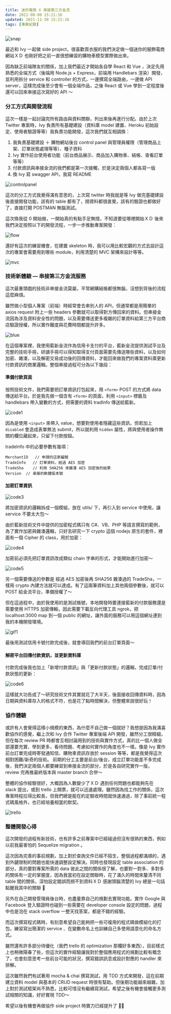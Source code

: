 ```yaml
---
title: 迷你電商 X 串接第三方金流
date: 2021-08-08 15:21:16
updated: 2021-11-30 15:21:16
tags: [專案紀錄]
---
```


![snap](https://miro.medium.com/max/1400/1*TlnCs3yBs8ceGGV7Ufn1Qg.png)

最近和 Ivy 一起做 side project，很喜歡買衣服的我們決定做一個迷你的服飾電商網站ＸＤ 也剛好把之前一直很想練習的購物車模型實際做出來。  
<!-- more -->

因為缺乏前端隊友的關係，加上我們最近才開始各自學 React 和 Vue ，決定先用熟悉的全端方式（後端用 Node.js + Express，前端用 Handlebars 渲染）開發，並利用拆分 service 和 controller 的方式，一邊撰寫全端路由，一邊做 API server，這樣完成後至少會有一個全端作品，之後 React 或 Vue 學到一定程度後還可以回來串接這次寫好的 API ～  
### 分工方式與開發流程  
這次一樣是一起討論完所有路由與資料關聯，列出來後再進行分配。由於上次 Twitter 專案時，Ivy 負責所有基礎建設（資料庫 model 建置、Heroku 初始設定、使用者驗證等等）我負責功能開發，這次我們就互相調換：  
  
1. 我負責基礎建設 ＋ 購物網站後台 control panel 與管理員權限（管理商品上架、訂單狀態處理等等）、種子資料
2. Ivy 實作前台使用者功能（前台商品展示、商品加入購物車、結帳、查看訂單等等）
3. 付款資訊與串接金流的我們都是第一次接觸，於是決定兩個人都各寫一版
4. 換 Ivy 寫 swagger API，我寫 README  
  
![controlpanel](https://miro.medium.com/max/1400/1*Eo13xtADYVsPBGb2Ln1lGQ.png)
  
這次的分工方式我覺得滿有意思的，上次寫 twitter 時我就是等 Ivy 做完基礎建設後直接開發功能，該有的 table 都有了，撈資料都很直覺，該有的驗證也都做好了，直接打開 POSTMAN 無腦測試。  

這次換我從 0 開始做，一開始真的有點手足無措，不知道要從哪裡開始ＸＤ 後來我們決定按照以下的開發流程，一步一步推動專案開發：  

![flow](https://miro.medium.com/max/1400/0*y9wgSx77iwoVxTHr.png)

還好有這次的練習機會，在建置 skeleton 時，我可以用比較宏觀的方式去設計這次的專案會需要用到哪些 module，利用清楚的 MVC 架構來設計等等。    

![mvc](https://miro.medium.com/max/784/1*9wLIhnBAy0SaFmRaOFm9Hg.png)

### 技術新體驗 — 串接第三方金流服務  
這次最重頭戲的技術非串接金流莫屬，平常網購結帳都很無腦，沒想到背後的流程這麼麻煩。  

雖然做小型個人專案（前端）時經常會去串別人的 API，但通常都是用簡單的 axios request 附上一些 headers 參數就可以取得對方傳回來的資料。但串接金流因為涉及資料安全性的問題，以及需要傳送更多複雜的訂單資料給第三方平台商店驗證授權，所以實作難度與花費時間都提升許多。  
  
![blue](https://miro.medium.com/max/1400/1*ffpwlfJzAEeAU6Rl37sAsQ.png)

在這個專案裡，我使用藍新金流作為信用卡支付的平台，藍新金流提供測試平台及完整的技術手冊，研讀手冊可以得知取得支付頁面需要先傳送哪些資料，以及如何加密、雜湊，以及解密交易成功後的回傳資料，才能回來做我們的專案資料庫更新付款資訊的商業邏輯。整個串接過程可分為以下幾段：  

  
#### 準備付款頁面
按照技術文件，我們需要把訂單資訊打包起來，用 `<form>` POST 的方式將 data 傳送給平台。於是我先做一個含有 `<form>` 的頁面，利用 `<input>` 標籤及 handlebars 帶入變數的方式，把需要的資料 tradInfo 傳送給藍新。   

![code1](https://miro.medium.com/max/1400/1*nCBq9_FLj8rUY4DckJ2fCA.png)

因為是使用 `<input>` 來帶入 value，想要對使用者隱藏這些資訊，但若加上 `disabled` 會造成表單無法 submit，所以就利用 `hidden` 屬性，將與使用者操作無關的欄位藏起來，只留下付款按鈕。  
  
tradeInfo 中的必要參數有幾項：  

```
MerchantID   // 申請的店家編號
TradeInfo   // 訂單資料，經過 AES 加密
TradeSha    // 利用 SHA256 來雜湊 AES 加密後的結果
Version  // 串接的軟體版本號
```

#### 加密訂單資訊
![code3](https://miro.medium.com/max/1400/1*VyWxxfDpDOewrOepLZiDig.png)

將加密資訊的邏輯拆成一個模組，放在 utils/ 下，再引入到 service 中使用，讓 service 不要太大包～  

由於藍新技術文件中提供的加密程式碼只有 C#、VB、PHP 等語言撰寫的範例，為了實作加密與雜湊邏輯，只好去研究一下 crypto 這個 nodejs 原生的套件，裡面有一個 Cipher 的 class，用於加密：   

![code4](https://miro.medium.com/max/1400/1*HYiq0R3QbOQBZlXDmT4y_Q.png)

加密前必須先把訂單資訊改成類似 chain 字串的形式，才能開始進行加密～  

![code5](https://miro.medium.com/max/1400/1*5oA5ArddPB-ZsH8C5Wqh-g.png)

另一個需要傳送的參數是 經過 AES 加密後再 SHA256 雜湊過的 TradeSha，一樣用 crypto 內建方法就可以達成。有了這兩筆資料加上其他兩個參數後，就可以 POST 給金流平台，準備授權了～  

但在這過程中，由於我使用的是測試帳號，本地開發時要連接藍新的付款服務還是需要使用 HTTPS 加密傳輸，因此需要下載反向代理工具 ngrok，把 localhost:3000 map 到一個 public 的網址，讓外面的服務可以用這個網址連到我的本機開發環境。   

![gif1](https://miro.medium.com/max/1400/1*LPuPhLEFZr1RIO25GZTm_g.gif)

最後用測試信用卡號付款完成後，就會導回我們的前台訂單頁面～  
  
#### 解密平台回傳付款資訊，並更新資料庫  
付款完成後我也加上「新增付款資訊」與「更新付款狀態」的邏輯，完成訂單/付款狀態的更新：    

![code6](https://miro.medium.com/max/1400/1*gTVdcHvHvevUz3KwKAr2cg.png)

這樣就大功告成了～研究技術文件其實就花了大半天，後面接收回傳資料時，因為日期與資料庫存入的格式不符，也是花了點時間解決，但整體來說很好玩！  
  
### 協作體驗
或許有人會覺得這樣小規模的東西，為什麼不自己做一個就好？我想是因為我滿喜歡協作的感覺，繼上次和 Ivy 合作 Twitter 專案後端 API 開發，雖然分工很精細，但在每次 review PR 時都會互相討論用到的技術與實作方式，真的比一個人做全部還要充實、學到更多，看待問題、考慮如何實作的角度也不一樣。像是 Ivy 實作前台訂單完成時寄發通知信、購物車資訊存放於 session 等等，都是我覺得這次相對困難/新奇的技術。
前期的分工主要是前台/後台，成立訂單功能差不多完成後，我們決定兩個人都要練習到串接金流的部分，於是各自研究實作一版，review 完再推最終版本與 master branch 合併～  
  
整體的協作經驗很好，大概因為人數變少了ＸＤ 遇到任何問題也都能夠先在 slack 提出，或到 trello 上開票，就可以迅速處理。雖然因為找工作的關係，這次專案時程拉得比較長，但我們總是能在約定驗收時間就快速通過，除了事前統一程式碼風格外，也已經培養相當的默契。  


![trello](https://miro.medium.com/max/1400/1*KtiXN4VtE_GJKC_J13yrIA.png)

### 整體開發心得
這次開發的過程有新技術，也有許多之前專案中已經碰過但沒有很熟的東西，例如以前我最害怕的 Sequelize migration 。  

這次因為完善的事前規劃，加上對於查詢文件已經不陌生，整個過程都滿順的，遇到外鍵限制的問題也能快速調整設定解決。同時也發現設定 table association 的部分，真的要對專案所需的 data 彼此之間的關係很了解，也要對一對多、多對多的關係有一定的掌握度，因為我當初在設定關聯時，花了滿久的時間來釐清不同 table 間的關係，深怕設定錯誤而撈不到資料ＸＤ 感謝頭腦清楚的 Ivy 總是一句話點醒我其中的關聯 💙  

另外在自己開發管理員後台時，也盡量靠自己的規劃去實現功能。實作 Google 與 Facebook 登入驗證時也碰到一些需要在 developer console 設定的問題，過程中也是泡在 stack overflow 一整天找答案，都是不錯的經驗。  

而這次撰寫程式碼時，有刻意希望自己能夠把一些可複用的程式碼做模組化的打包，練習寫出簡潔的 service 、在變數命名上也訓練自己多使用語意化的命名方式。  

雖然還有許多部分待優化（我們 trello 的 optimization 那欄好多東西），目前樣式上也稍微陽春了些，但這次的實作經驗讓我對於整個應用程式的規劃比較有概念了，也會刻意思考一些前台可能的狀況，撰寫錯誤訊息或設計對應的 handler 來排解。  

這次雖然我們有試著用 mocha & chai 撰寫測試，用 TDD 方式來開發，這在前期建立資料 model 與基本的 CRUD request 時很有幫助。但後期功能越來越雜，加上對於測試框架尚不熟悉，比較可惜沒有繼續寫測試，希望之後有機會接觸更多測試相關的知識，好好實現 TDD～  

希望以後有機會再做協作 side project 時實力已經提升了 💪🏻  

